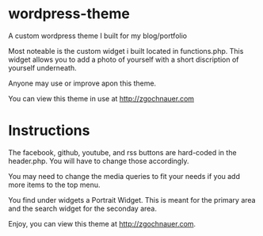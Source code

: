 wordpress-theme
===============

A custom wordpress theme I built for my blog/portfolio

Most noteable is the custom widget i built located in functions.php. This widget allows you to add a photo of yourself with a short discription of yourself underneath.

Anyone may use or improve apon this theme. 

You can view this theme in use at http://zgochnauer.com  

Instructions
===============

The facebook, github, youtube, and rss buttons are hard-coded in the header.php. You will have to change those accordingly.

You may need to change the media queries to fit your needs if you add more items to the top menu.

You find under widgets a Portrait Widget. This is meant for the primary area and the search widget for the seconday area. 

Enjoy, you can view this theme at http://zgochnauer.com.
